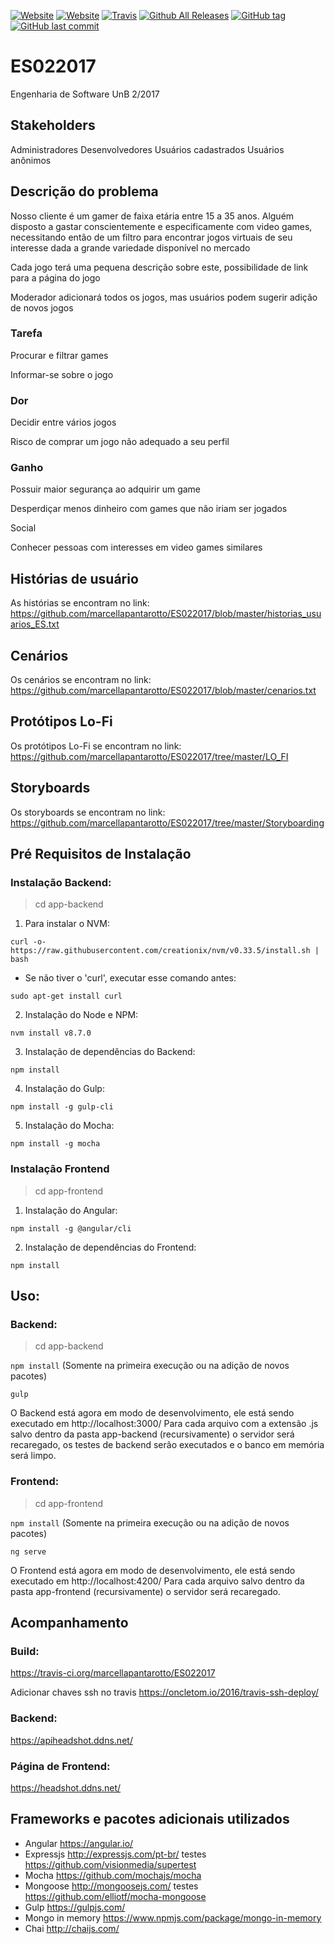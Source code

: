 [![Website](https://img.shields.io/website-up-down-green-red/https/headshot.ddns.net.svg?label=headshot-front)]()
[![Website](https://img.shields.io/website-up-down-green-red/https/apiheadshot.ddns.net.svg?label=headshot-back)]()
[![Travis](https://img.shields.io/travis/marcellapantarotto/ES022017.svg)]()
[![Github All Releases](https://img.shields.io/github/downloads/marcellapantarotto/ES022017/total.svg)]()
[![GitHub tag](https://img.shields.io/github/tag/marcellapantarotto/ES022017.svg)]()
[![GitHub last commit](https://img.shields.io/github/last-commit/marcellapantarotto/ES022017.svg)]()
# ES022017

Engenharia de Software UnB 2/2017

## Stakeholders

Administradores
Desenvolvedores
Usuários cadastrados
Usuários anônimos

## Descrição do problema

Nosso cliente é um gamer de faixa etária entre 15 a 35 anos. Alguém disposto a gastar conscientemente e especificamente com video games, necessitando então de um filtro para encontrar jogos virtuais de seu interesse dada a grande variedade disponível no mercado

Cada jogo terá uma pequena descrição sobre este, possibilidade de link para a página do jogo

Moderador adicionará todos os jogos, mas usuários podem sugerir adição de novos jogos

### Tarefa

Procurar e filtrar games

Informar-se sobre o jogo

### Dor

Decidir entre vários jogos

Risco de comprar um jogo não adequado a seu perfil

### Ganho

Possuir maior segurança ao adquirir um game

Desperdiçar menos dinheiro com games que não iriam ser jogados

Social

Conhecer pessoas com interesses em video games similares

## Histórias de usuário

As histórias se encontram no link: https://github.com/marcellapantarotto/ES022017/blob/master/historias_usuarios_ES.txt

## Cenários

Os cenários se encontram no link: https://github.com/marcellapantarotto/ES022017/blob/master/cenarios.txt

## Protótipos Lo-Fi

Os protótipos Lo-Fi se encontram no link: https://github.com/marcellapantarotto/ES022017/tree/master/LO_FI

## Storyboards

Os storyboards se encontram no link: https://github.com/marcellapantarotto/ES022017/tree/master/Storyboarding

## Pré Requisitos de Instalação
### Instalação Backend:

> cd app-backend

1. Para instalar o NVM:

```curl -o- https://raw.githubusercontent.com/creationix/nvm/v0.33.5/install.sh | bash```

  - Se não tiver o 'curl', executar esse comando antes:

  ```sudo apt-get install curl```

2. Instalação do Node e NPM:

```nvm install v8.7.0```

3. Instalação de dependências do Backend:

```npm install```

4. Instalação do Gulp:

```npm install -g gulp-cli```

5. Instalação do Mocha:

```npm install -g mocha```

### Instalação Frontend

> cd app-frontend

1. Instalação do Angular:

```npm install -g @angular/cli```

2. Instalação de dependências do Frontend:

```npm install```

## Uso:
### Backend:

> cd app-backend

```npm install``` (Somente na primeira execução ou na adição de novos pacotes)

`gulp`

O Backend está agora em modo de desenvolvimento, ele está sendo executado em http://localhost:3000/
Para cada arquivo com a extensão .js salvo dentro da pasta app-backend (recursivamente) o servidor será recaregado, os testes de backend serão executados e o banco em memória será limpo.

### Frontend:

> cd app-frontend

```npm install``` (Somente na primeira execução ou na adição de novos pacotes)

```ng serve```

O Frontend está agora em modo de desenvolvimento, ele está sendo executado em http://localhost:4200/
Para cada arquivo salvo dentro da pasta app-frontend (recursivamente) o servidor será
recaregado.

## Acompanhamento
### Build:
https://travis-ci.org/marcellapantarotto/ES022017

Adicionar chaves ssh no travis https://oncletom.io/2016/travis-ssh-deploy/

### Backend:
https://apiheadshot.ddns.net/

### Página de Frontend:
https://headshot.ddns.net/

## Frameworks e pacotes adicionais utilizados

- Angular https://angular.io/
- Expressjs http://expressjs.com/pt-br/ testes https://github.com/visionmedia/supertest
- Mocha https://github.com/mochajs/mocha
- Mongoose http://mongoosejs.com/ testes https://github.com/elliotf/mocha-mongoose
- Gulp https://gulpjs.com/
- Mongo in memory https://www.npmjs.com/package/mongo-in-memory
- Chai http://chaijs.com/
